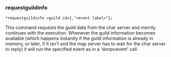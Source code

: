 ### requestguildinfo
```
*requestguildinfo <guild id>{,"<event label>"};
```

This command requests the guild data from the char server and merrily continues
with the execution. Whenever the guild information becomes available (which
happens instantly if the guild information is already in memory, or later, if it
isn't and the map server has to wait for the char server to reply) it will run
the specified event as in a 'donpcevent' call.
